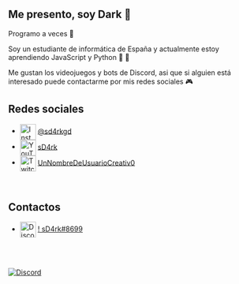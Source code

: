 ## Me presento, soy Dark 🤠

Programo a veces 🤡

Soy un estudiante de informática de España y actualmente estoy aprendiendo JavaScript y Python 🍵 🐍

Me gustan los videojuegos y bots de Discord, asi que si alguien está interesado puede contactarme por mis redes sociales 🎮
<br />

   ## Redes sociales
   - <img src="https://simpleicons.org/icons/instagram.svg" alt="Instagram" width="32" align="center">  [@sd4rkgd](https://www.instagram.com/gatomo_oficial)
   - <img src="https://simpleicons.org/icons/youtube.svg" alt="YouTube" width="32" align="center">  [sD4rk](https://www.youtube.com/channel/UCpAivNMIrK5i4Fhv3GbtLQw)
   - <img src="https://simpleicons.org/icons/twitch.svg" alt="Twitch" width="32" align="center">  [UnNombreDeUsuarioCreativ0](https://www.twitch.tv/unnombredeusuariocreativ0)

   
   <br />

  ## Contactos

   - <img src="https://simpleicons.org/icons/discord.svg" alt="Discord" width="32" align="center">  [! sD4rk#8699](https://discord.gg/P3xmjdx)
   
   <br />
   
   <div>
  <br />
  <p>
    <a href="https://discord.gg/P3xmjdx"><img src="https://discord.com/api/guilds/696051750561644696/embed.png?style=banner3" alt="Discord" /></a>
  </p>
  </div>
  
   <br />
